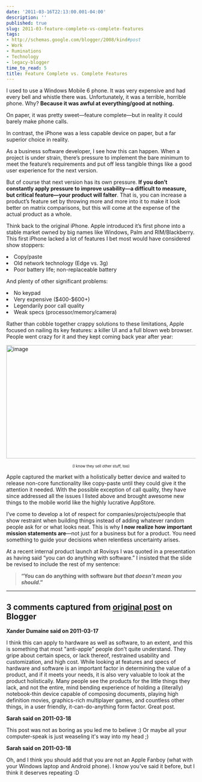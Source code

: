 ```yaml
---
date: '2011-03-16T22:13:00.001-04:00'
description: ''
published: true
slug: 2011-03-feature-complete-vs-complete-features
tags:
- http://schemas.google.com/blogger/2008/kind#post
- Work
- Ruminations
- Technology
- legacy-blogger
time_to_read: 5
title: Feature Complete vs. Complete Features
---
```


<p>I used to use a Windows Mobile 6 phone. It was very expensive and had every bell and whistle there was. Unfortunately, it was a terrible, horrible phone. Why? <strong>Because it was awful at everything/good at nothing. </strong></p>  <p>On paper, it was pretty sweet—feature complete—but in reality it could barely make phone calls.</p>  <p>In contrast, the iPhone was a less capable device on paper, but a far superior choice in reality. </p>  <p>As a business software developer, I see how this can happen. When a project is under strain, there’s pressure to implement the bare minimum to meet the feature’s requirements and put off less tangible things like a good user experience for the next version.</p>  <p>But of course that next version has its own pressure. <strong>If you don’t constantly apply pressure to improve usability—a difficult to measure, but critical feature—your product will falter</strong>. That is, you can increase a product’s feature set by throwing more and more into it to make it look better on matrix comparisons, but this will come at the expense of the actual product as a whole.</p>  <p>Think back to the original iPhone. Apple introduced it’s first phone into a stable market owned by big names like Windows, Palm and RIM/Blackberry. This first iPhone lacked a lot of features I bet most would have considered show stoppers:</p>  <li>Copy/paste</li>  <li>Old network technology (Edge vs. 3g)</li>  <li>Poor battery life; non-replaceable battery</li>  <p>And plenty of other significant problems:</p>  <li>No keypad</li>  <li>Very expensive ($400-$600+)</li>  <li>Legendarily poor call quality</li>  <li>Weak specs (processor/memory/camera)</li>  <p>Rather than cobble together crappy solutions to these limitations, Apple focused on nailing its key features: a killer UI and a full blown web browser. People went crazy for it and they kept coming back year after year:</p>  <p><img alt="image" height="301" src="http://lh3.ggpht.com/_IKD9WtY5kxU/TYFuTwyO9JI/AAAAAAAABew/5tKO1hbFxSc/image%5B2%5D.png?imgmax=800" style="margin: 3px auto; display: block; float: none;" title="image" width="670" /></p>  <p align="center"><font size="1">(I know they sell other stuff, too)</font></p>  <p>Apple captured the market with a holistically better device and waited to release non-core functionality like copy-paste until they could give it the attention it needed. With the possible exception of call quality, they have since addressed all the issues I listed above and brought awesome new things to the mobile world like the highly lucrative AppStore.</p>  <p>I’ve come to develop a lot of respect for companies/projects/people that show restraint when building things instead of adding whatever random people ask for or what looks neat. This is why <strong>I now realize how important mission statements are</strong>—not just for a business but for a product. You need something to guide your decisions when relentless uncertainty arises.</p>  <p>At a recent internal product launch at Rovisys I was quoted in a presentation as having said “you can do anything with software.” I insisted that the slide be revised to include the rest of my sentence:</p>  <blockquote>   <p><strong>“You can do anything with software <em>but that doesn’t mean you should</em>.”</strong></p></blockquote>

---

## 3 comments captured from [original post](https://blog.wassupy.com/2011/03/feature-complete-vs-complete-features.html) on Blogger

**Xander Dumaine said on 2011-03-17**

I think this can apply to hardware as well as software, to an extent, and this is something that most &quot;anti-apple&quot; people don't quite understand. They gripe about certain specs, or lack thereof, restrained usability and customization, and high cost. While looking at features and specs of hardware and software is an important factor in determining  the value of a product, and if it meets your needs, it is also very valuable to look at the product holistically. Many people see the products for the little things they lack, and not the entire, mind bending experience of holding a (literally) notebook-thin device capable of composing documents, playing high definition movies, graphics-rich multiplayer games, and countless other things, in a user friendly, it-can-do-anything form factor. Great post.

**Sarah said on 2011-03-18**

This post was not as boring as you led me to believe :)  Or maybe all your computer-speak is just weaseling it's way into my head ;)

**Sarah said on 2011-03-18**

Oh, and I think you should add that you are not an Apple Fanboy (what with your Windows laptop and Android phone).  I know you've said it before, but I think it deserves repeating :D

